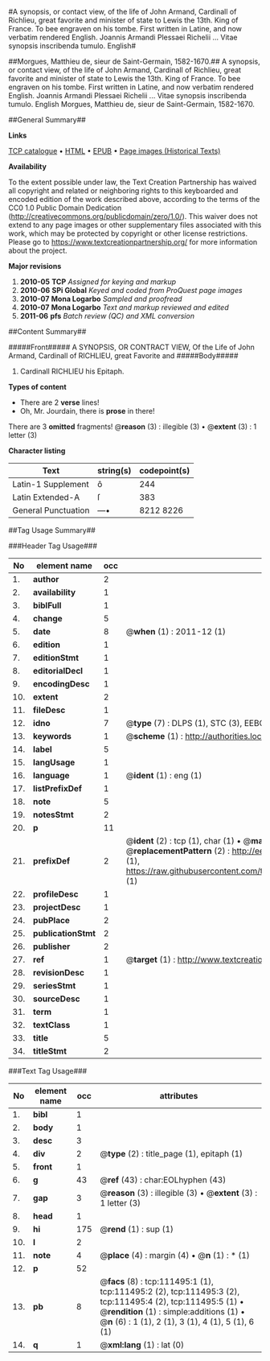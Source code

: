 #A synopsis, or contact view, of the life of John Armand, Cardinall of Richlieu, great favorite and minister of state to Lewis the 13th. King of France. To bee engraven on his tombe. First written in Latine, and now verbatim rendered English. Joannis Armandi Plessaei Richelii ... Vitae synopsis inscribenda tumulo. English#

##Morgues, Matthieu de, sieur de Saint-Germain, 1582-1670.##
A synopsis, or contact view, of the life of John Armand, Cardinall of Richlieu, great favorite and minister of state to Lewis the 13th. King of France. To bee engraven on his tombe. First written in Latine, and now verbatim rendered English.
Joannis Armandi Plessaei Richelii ... Vitae synopsis inscribenda tumulo. English
Morgues, Matthieu de, sieur de Saint-Germain, 1582-1670.

##General Summary##

**Links**

[TCP catalogue](http://www.ota.ox.ac.uk/tcp/)  • 
[HTML](http://tei.it.ox.ac.uk/tcp/Texts-HTML/free/A94/A94191.html)  • 
[EPUB](http://tei.it.ox.ac.uk/tcp/Texts-EPUB/free/A94/A94191.epub) • 
[Page images (Historical Texts)](https://historicaltexts.jisc.ac.uk/eebo-99859418e)

**Availability**

To the extent possible under law, the Text Creation Partnership has waived all copyright and related or neighboring rights to this keyboarded and encoded edition of the work described above, according to the terms of the CC0 1.0 Public Domain Dedication (http://creativecommons.org/publicdomain/zero/1.0/). This waiver does not extend to any page images or other supplementary files associated with this work, which may be protected by copyright or other license restrictions. Please go to https://www.textcreationpartnership.org/ for more information about the project.

**Major revisions**

1. __2010-05__ __TCP__ *Assigned for keying and markup*
1. __2010-06__ __SPi Global__ *Keyed and coded from ProQuest page images*
1. __2010-07__ __Mona Logarbo__ *Sampled and proofread*
1. __2010-07__ __Mona Logarbo__ *Text and markup reviewed and edited*
1. __2011-06__ __pfs__ *Batch review (QC) and XML conversion*

##Content Summary##

#####Front#####
A SYNOPSIS, OR CONTRACT VIEW, Of the Life of John Armand, Cardinall of RICHLIEU, great Favorite and 
#####Body#####

1. Cardinall RICHLIEU his Epitaph.

**Types of content**

  * There are 2 **verse** lines!
  * Oh, Mr. Jourdain, there is **prose** in there!

There are 3 **omitted** fragments! 
 @__reason__ (3) : illegible (3)  •  @__extent__ (3) : 1 letter (3)

**Character listing**


|Text|string(s)|codepoint(s)|
|---|---|---|
|Latin-1 Supplement|ô|244|
|Latin Extended-A|ſ|383|
|General Punctuation|—•|8212 8226|

##Tag Usage Summary##

###Header Tag Usage###

|No|element name|occ|attributes|
|---|---|---|---|
|1.|__author__|2||
|2.|__availability__|1||
|3.|__biblFull__|1||
|4.|__change__|5||
|5.|__date__|8| @__when__ (1) : 2011-12 (1)|
|6.|__edition__|1||
|7.|__editionStmt__|1||
|8.|__editorialDecl__|1||
|9.|__encodingDesc__|1||
|10.|__extent__|2||
|11.|__fileDesc__|1||
|12.|__idno__|7| @__type__ (7) : DLPS (1), STC (3), EEBO-CITATION (1), PROQUEST (1), VID (1)|
|13.|__keywords__|1| @__scheme__ (1) : http://authorities.loc.gov/ (1)|
|14.|__label__|5||
|15.|__langUsage__|1||
|16.|__language__|1| @__ident__ (1) : eng (1)|
|17.|__listPrefixDef__|1||
|18.|__note__|5||
|19.|__notesStmt__|2||
|20.|__p__|11||
|21.|__prefixDef__|2| @__ident__ (2) : tcp (1), char (1)  •  @__matchPattern__ (2) : ([0-9\-]+):([0-9IVX]+) (1), (.+) (1)  •  @__replacementPattern__ (2) : http://eebo.chadwyck.com/downloadtiff?vid=$1&page=$2 (1), https://raw.githubusercontent.com/textcreationpartnership/Texts/master/tcpchars.xml#$1 (1)|
|22.|__profileDesc__|1||
|23.|__projectDesc__|1||
|24.|__pubPlace__|2||
|25.|__publicationStmt__|2||
|26.|__publisher__|2||
|27.|__ref__|1| @__target__ (1) : http://www.textcreationpartnership.org/docs/. (1)|
|28.|__revisionDesc__|1||
|29.|__seriesStmt__|1||
|30.|__sourceDesc__|1||
|31.|__term__|1||
|32.|__textClass__|1||
|33.|__title__|5||
|34.|__titleStmt__|2||


###Text Tag Usage###

|No|element name|occ|attributes|
|---|---|---|---|
|1.|__bibl__|1||
|2.|__body__|1||
|3.|__desc__|3||
|4.|__div__|2| @__type__ (2) : title_page (1), epitaph (1)|
|5.|__front__|1||
|6.|__g__|43| @__ref__ (43) : char:EOLhyphen (43)|
|7.|__gap__|3| @__reason__ (3) : illegible (3)  •  @__extent__ (3) : 1 letter (3)|
|8.|__head__|1||
|9.|__hi__|175| @__rend__ (1) : sup (1)|
|10.|__l__|2||
|11.|__note__|4| @__place__ (4) : margin (4)  •  @__n__ (1) : * (1)|
|12.|__p__|52||
|13.|__pb__|8| @__facs__ (8) : tcp:111495:1 (1), tcp:111495:2 (2), tcp:111495:3 (2), tcp:111495:4 (2), tcp:111495:5 (1)  •  @__rendition__ (1) : simple:additions (1)  •  @__n__ (6) : 1 (1), 2 (1), 3 (1), 4 (1), 5 (1), 6 (1)|
|14.|__q__|1| @__xml:lang__ (1) : lat (0)|
